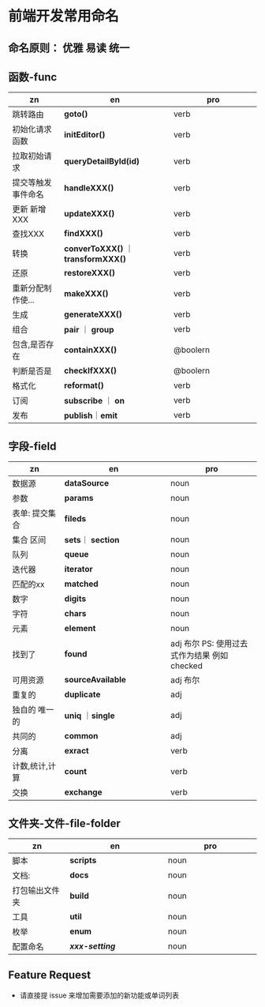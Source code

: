 # 前端开发常用命名

## 命名原则： 优雅 易读  统一

<style>
table td:first-of-type {
    width: 4cm;
}
table td:nth-of-type(2) {
    width: 7cm;
}
table td:nth-of-type(3) {
    width: 16em;
}
</style>


## 函数-func 
| zn | en | pro |
| --- | --- | --- | 
| 跳转路由 | **goto()** | verb
| 初始化请求函数 |  **initEditor()**|verb
| 拉取初始请求 | **queryDetailById(id)**| verb
| 提交等触发事件命名 | **handleXXX()** | verb
| 更新 新增XXX | **updateXXX()** | verb
| 查找XXX | **findXXX()**  |  verb
| 转换  | **converToXXX()** ｜**transformXXX()**  |  verb
| 还原| **restoreXXX()**| verb
| 重新分配制作使...| **makeXXX()**|verb
| 生成| **generateXXX()**| verb
| 组合 | **pair** ｜ **group**| verb
| 包含,是否存在|**containXXX()**| @boolern
|判断是否是| **checkIfXXX()**| @boolern
|格式化|**reformat()**| verb
| 订阅 | **subscribe** ｜ **on** | verb
| 发布| **publish**｜**emit** | verb
## 字段-field
| zn | en | pro |
| --- | --- | --- |
| 数据源| **dataSource** | noun
|参数| **params** | noun
| 表单: 提交集合| **fileds** | noun
|集合 区间| **sets**｜ **section**| noun
| 队列|**queue** | noun
| 迭代器 | **iterator** | noun |
| 匹配的xx | **matched**| noun|
| 数字| **digits**| noun
| 字符| **chars**| noun
| 元素| **element**| noun
|找到了|**found** | adj 布尔  PS: 使用过去式作为结果 例如 checked 
| 可用资源| **sourceAvailable**| adj 布尔
| 重复的| **duplicate** | adj
| 独自的 唯一的| **uniq** ｜**single**| adj
| 共同的| **common**| adj
|分离| **exract** |verb
|计数,统计,计算| **count**| verb
| 交换| **exchange** | verb
## 文件夹-文件-file-folder

| zn | en | pro |
| --- | --- | --- |
| 脚本| **scripts**| noun
| 文档:|**docs**| noun
|打包输出文件夹 | **build**| noun
|工具| **util**| noun
|枚举| **enum** | noun
|配置命名| ***xxx-setting***| noun
## Feature Request
* 请直接提 issue 来增加需要添加的新功能或单词列表
